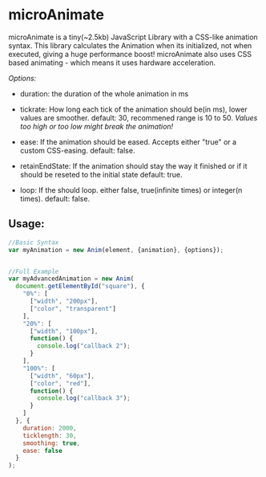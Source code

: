 microAnimate
=============
microAnimate is a tiny(~2.5kb) JavaScript Library with a CSS-like animation syntax.
This library calculates the Animation when its initialized, not when executed, giving a huge performance boost!
microAnimate also uses CSS based animating - which means it uses hardware acceleration.


*Options:*

 - duration:
  the duration of the whole animation in ms

 - tickrate:
  How long each tick of the animation should be(in ms), lower values are smoother.
  default: 30, recommened range is 10 to 50.
  _Values too high or too low might break the animation!_

 - ease:
  If the animation should be eased. Accepts either "true" or a custom CSS-easing.
  default: false.

 - retainEndState:
  If the animation should stay the way it finished or if it should be reseted to the initial state
  default: true.

 - loop:
  If the should loop. either false, true(infinite times) or integer(n times).
  default: false.


Usage:
----------
```javascript
//Basic Syntax
var myAnimation = new Anim(element, {animation}, {options});


//Full Example
var myAdvancedAnimation = new Anim(
  document.getElementById("square"), {
    "0%": [
      ["width", "200px"],
      ["color", "transparent"]
    ],
    "20%": [
      ["width", "100px"],
      function() {
        console.log("callback 2");
      }
    ],
    "100%": [
      ["width", "60px"],
      ["color", "red"],
      function() {
        console.log("callback 3");
      }
    ]
  }, {
    duration: 2000,
    ticklength: 30,
    smoothing: true,
    ease: false
  }
);
```
